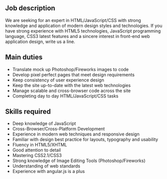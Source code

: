 Job description
---------------
We are seeking for an expert in HTML/JavaScript/CSS with strong
knowledge and application of modern design styles and technologies.
If you have strong experience with HTML5 technologies, JavaScript
programming language, CSS3 latest features and a sincere interest in
front-end web application design, write us a line.

Main duties
-----------
- Translate mock up Photoshop/Fireworks images to code
- Develop pixel perfect pages that meet design requirements
- Keep consistency of user experience design
- Keep the site up-to-date with the latest web technologies
- Manage scalable and cross-browser code across the site
- Completing day to day HTML/JavaScript/CSS tasks

Skills required
---------------
- Deep knowledge of JavaScript
- Cross-Browser/Cross-Platform Development
- Experience in modern web techniques and responsive design
- Familiar with design best practice for layouts, typography and usability
- Fluency in HTML5/XHTML
- Good attention to detail
- Mastering CSS2.1/CSS3
- Strong knowledge of Image Editing Tools (Photoshop/Fireworks)
- Understanding of web standards
- Experience with angular.js is a plus
